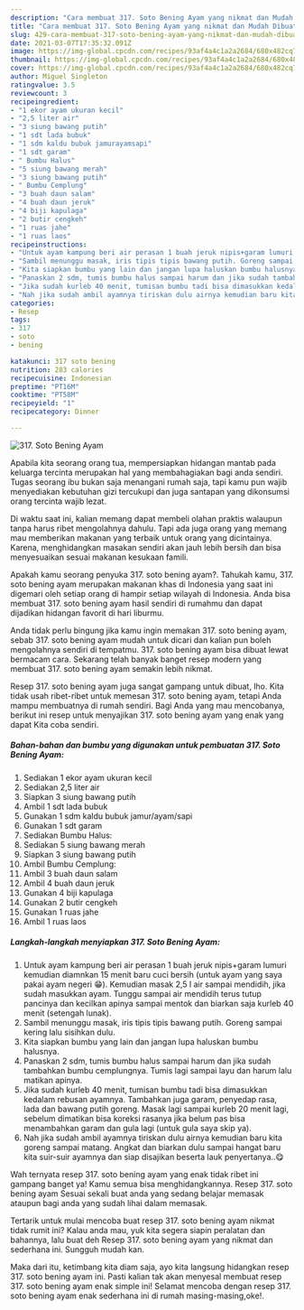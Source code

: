 ```yaml
---
description: "Cara membuat 317. Soto Bening Ayam yang nikmat dan Mudah Dibuat"
title: "Cara membuat 317. Soto Bening Ayam yang nikmat dan Mudah Dibuat"
slug: 429-cara-membuat-317-soto-bening-ayam-yang-nikmat-dan-mudah-dibuat
date: 2021-03-07T17:35:32.091Z
image: https://img-global.cpcdn.com/recipes/93af4a4c1a2a2684/680x482cq70/317-soto-bening-ayam-foto-resep-utama.jpg
thumbnail: https://img-global.cpcdn.com/recipes/93af4a4c1a2a2684/680x482cq70/317-soto-bening-ayam-foto-resep-utama.jpg
cover: https://img-global.cpcdn.com/recipes/93af4a4c1a2a2684/680x482cq70/317-soto-bening-ayam-foto-resep-utama.jpg
author: Miguel Singleton
ratingvalue: 3.5
reviewcount: 3
recipeingredient:
- "1 ekor ayam ukuran kecil"
- "2,5 liter air"
- "3 siung bawang putih"
- "1 sdt lada bubuk"
- "1 sdm kaldu bubuk jamurayamsapi"
- "1 sdt garam"
- " Bumbu Halus"
- "5 siung bawang merah"
- "3 siung bawang putih"
- " Bumbu Cemplung"
- "3 buah daun salam"
- "4 buah daun jeruk"
- "4 biji kapulaga"
- "2 butir cengkeh"
- "1 ruas jahe"
- "1 ruas laos"
recipeinstructions:
- "Untuk ayam kampung beri air perasan 1 buah jeruk nipis+garam lumuri kemudian diamnkan 15 menit baru cuci bersih (untuk ayam yang saya pakai ayam negeri 😁). Kemudian masak 2,5 l air sampai mendidih, jika sudah masukkan ayam. Tunggu sampai air mendidih terus tutup pancinya dan kecilkan apinya sampai mentok dan biarkan saja kurleb 40 menit (setengah lunak)."
- "Sambil menunggu masak, iris tipis tipis bawang putih. Goreng sampai kering lalu sisihkan dulu."
- "Kita siapkan bumbu yang lain dan jangan lupa haluskan bumbu halusnya."
- "Panaskan 2 sdm, tumis bumbu halus sampai harum dan jika sudah tambahkan bumbu cemplungnya. Tumis lagi sampai layu dan harum lalu matikan apinya."
- "Jika sudah kurleb 40 menit, tumisan bumbu tadi bisa dimasukkan kedalam rebusan ayamnya. Tambahkan juga garam, penyedap rasa, lada dan bawang putih goreng. Masak lagi sampai kurleb 20 menit lagi, sebelum dimatikan bisa koreksi rasanya jika belum pas bisa menambahkan garam dan gula lagi (untuk gula saya skip ya)."
- "Nah jika sudah ambil ayamnya tiriskan dulu airnya kemudian baru kita goreng sampai matang. Angkat dan biarkan dulu sampai hangat baru kita suir-suir ayamnya dan siap disajikan beserta lauk penyertanya..😋"
categories:
- Resep
tags:
- 317
- soto
- bening

katakunci: 317 soto bening 
nutrition: 283 calories
recipecuisine: Indonesian
preptime: "PT16M"
cooktime: "PT58M"
recipeyield: "1"
recipecategory: Dinner

---
```



![317. Soto Bening Ayam](https://img-global.cpcdn.com/recipes/93af4a4c1a2a2684/680x482cq70/317-soto-bening-ayam-foto-resep-utama.jpg)

Apabila kita seorang orang tua, mempersiapkan hidangan mantab pada keluarga tercinta merupakan hal yang membahagiakan bagi anda sendiri. Tugas seorang ibu bukan saja menangani rumah saja, tapi kamu pun wajib menyediakan kebutuhan gizi tercukupi dan juga santapan yang dikonsumsi orang tercinta wajib lezat.

Di waktu  saat ini, kalian memang dapat membeli olahan praktis walaupun tanpa harus ribet mengolahnya dahulu. Tapi ada juga orang yang memang mau memberikan makanan yang terbaik untuk orang yang dicintainya. Karena, menghidangkan masakan sendiri akan jauh lebih bersih dan bisa menyesuaikan sesuai makanan kesukaan famili. 



Apakah kamu seorang penyuka 317. soto bening ayam?. Tahukah kamu, 317. soto bening ayam merupakan makanan khas di Indonesia yang saat ini digemari oleh setiap orang di hampir setiap wilayah di Indonesia. Anda bisa membuat 317. soto bening ayam hasil sendiri di rumahmu dan dapat dijadikan hidangan favorit di hari liburmu.

Anda tidak perlu bingung jika kamu ingin memakan 317. soto bening ayam, sebab 317. soto bening ayam mudah untuk dicari dan kalian pun boleh mengolahnya sendiri di tempatmu. 317. soto bening ayam bisa dibuat lewat bermacam cara. Sekarang telah banyak banget resep modern yang membuat 317. soto bening ayam semakin lebih nikmat.

Resep 317. soto bening ayam juga sangat gampang untuk dibuat, lho. Kita tidak usah ribet-ribet untuk memesan 317. soto bening ayam, tetapi Anda mampu membuatnya di rumah sendiri. Bagi Anda yang mau mencobanya, berikut ini resep untuk menyajikan 317. soto bening ayam yang enak yang dapat Kita coba sendiri.

<!--inarticleads1-->

##### Bahan-bahan dan bumbu yang digunakan untuk pembuatan 317. Soto Bening Ayam:

1. Sediakan 1 ekor ayam ukuran kecil
1. Sediakan 2,5 liter air
1. Siapkan 3 siung bawang putih
1. Ambil 1 sdt lada bubuk
1. Gunakan 1 sdm kaldu bubuk jamur/ayam/sapi
1. Gunakan 1 sdt garam
1. Sediakan  Bumbu Halus:
1. Sediakan 5 siung bawang merah
1. Siapkan 3 siung bawang putih
1. Ambil  Bumbu Cemplung:
1. Ambil 3 buah daun salam
1. Ambil 4 buah daun jeruk
1. Gunakan 4 biji kapulaga
1. Gunakan 2 butir cengkeh
1. Gunakan 1 ruas jahe
1. Ambil 1 ruas laos




<!--inarticleads2-->

##### Langkah-langkah menyiapkan 317. Soto Bening Ayam:

1. Untuk ayam kampung beri air perasan 1 buah jeruk nipis+garam lumuri kemudian diamnkan 15 menit baru cuci bersih (untuk ayam yang saya pakai ayam negeri 😁). Kemudian masak 2,5 l air sampai mendidih, jika sudah masukkan ayam. Tunggu sampai air mendidih terus tutup pancinya dan kecilkan apinya sampai mentok dan biarkan saja kurleb 40 menit (setengah lunak).
1. Sambil menunggu masak, iris tipis tipis bawang putih. Goreng sampai kering lalu sisihkan dulu.
1. Kita siapkan bumbu yang lain dan jangan lupa haluskan bumbu halusnya.
1. Panaskan 2 sdm, tumis bumbu halus sampai harum dan jika sudah tambahkan bumbu cemplungnya. Tumis lagi sampai layu dan harum lalu matikan apinya.
1. Jika sudah kurleb 40 menit, tumisan bumbu tadi bisa dimasukkan kedalam rebusan ayamnya. Tambahkan juga garam, penyedap rasa, lada dan bawang putih goreng. Masak lagi sampai kurleb 20 menit lagi, sebelum dimatikan bisa koreksi rasanya jika belum pas bisa menambahkan garam dan gula lagi (untuk gula saya skip ya).
1. Nah jika sudah ambil ayamnya tiriskan dulu airnya kemudian baru kita goreng sampai matang. Angkat dan biarkan dulu sampai hangat baru kita suir-suir ayamnya dan siap disajikan beserta lauk penyertanya..😋




Wah ternyata resep 317. soto bening ayam yang enak tidak ribet ini gampang banget ya! Kamu semua bisa menghidangkannya. Resep 317. soto bening ayam Sesuai sekali buat anda yang sedang belajar memasak ataupun bagi anda yang sudah lihai dalam memasak.

Tertarik untuk mulai mencoba buat resep 317. soto bening ayam nikmat tidak rumit ini? Kalau anda mau, yuk kita segera siapin peralatan dan bahannya, lalu buat deh Resep 317. soto bening ayam yang nikmat dan sederhana ini. Sungguh mudah kan. 

Maka dari itu, ketimbang kita diam saja, ayo kita langsung hidangkan resep 317. soto bening ayam ini. Pasti kalian tak akan menyesal membuat resep 317. soto bening ayam enak simple ini! Selamat mencoba dengan resep 317. soto bening ayam enak sederhana ini di rumah masing-masing,oke!.

